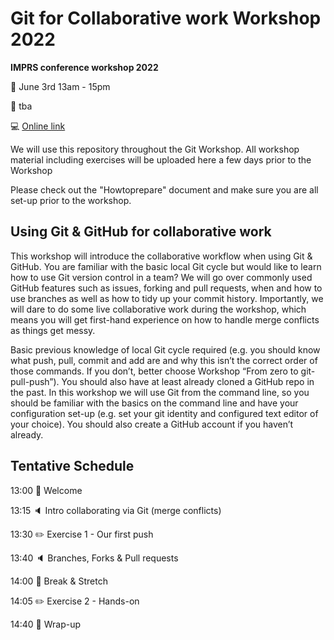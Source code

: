 # Git for Collaborative work Workshop 2022

__IMPRS conference workshop 2022__

:calendar: June 3rd 13am - 15pm

:door: tba

:computer: [Online link](https://radbouduniversity.zoom.us/j/84154026905?pwd=Y3FZOVgzY2thTzdTTEZUTi9oMHd0Zz09)

We will use this repository throughout the Git Workshop. All workshop material including exercises will be uploaded here a few days prior to the Workshop

Please check out the "Howtoprepare" document and make sure you are all set-up prior to the workshop.


## Using Git & GitHub for collaborative work

This workshop will introduce the collaborative workflow when using Git & GitHub. You are familiar with the basic local Git cycle but would like to learn how to use Git version control in a team? We will go over commonly used GitHub features such as issues, forking and pull requests, when and how to use branches as well as how to tidy up your commit history. Importantly, we will dare to do some live collaborative work during the workshop, which means you will get first-hand experience on how to handle merge conflicts as things get messy.

Basic previous knowledge of local Git cycle required (e.g. you should know what push, pull, commit and add are and why this isn’t the correct order of those commands. If you don’t, better choose Workshop “From zero to git-pull-push”). You should also have at least already cloned a GitHub repo in the past. In this workshop we will use Git from the command line, so you should be familiar with the basics on the command line and have your configuration set-up (e.g. set your git identity and configured text editor of your choice). You should also create a GitHub account if you haven’t already.

## Tentative Schedule

13:00 :wave: Welcome

13:15 :speaker: Intro collaborating via Git (merge conflicts)

13:30 :pencil2: Exercise 1 - Our first push

13:40 :speaker: Branches, Forks & Pull requests

14:00 :cookie: Break & Stretch

14:05 :pencil2: Exercise 2 - Hands-on

14:40 :ribbon: Wrap-up
